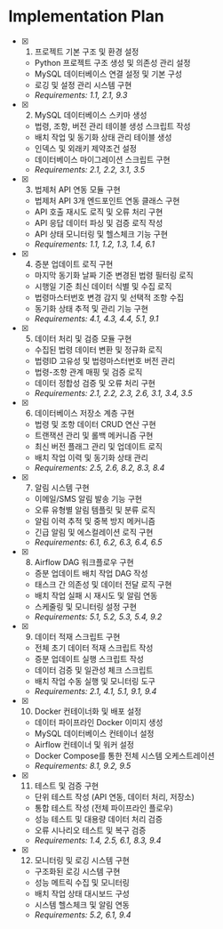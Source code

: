 # Implementation Plan

- [x] 1. 프로젝트 기본 구조 및 환경 설정
  - Python 프로젝트 구조 생성 및 의존성 관리 설정
  - MySQL 데이터베이스 연결 설정 및 기본 구성
  - 로깅 및 설정 관리 시스템 구현
  - _Requirements: 1.1, 2.1, 9.3_

- [x] 2. MySQL 데이터베이스 스키마 생성
  - 법령, 조항, 버전 관리 테이블 생성 스크립트 작성
  - 배치 작업 및 동기화 상태 관리 테이블 생성
  - 인덱스 및 외래키 제약조건 설정
  - 데이터베이스 마이그레이션 스크립트 구현
  - _Requirements: 2.1, 2.2, 3.1, 3.5_

- [x] 3. 법제처 API 연동 모듈 구현
  - 법제처 API 3개 엔드포인트 연동 클래스 구현
  - API 호출 재시도 로직 및 오류 처리 구현
  - API 응답 데이터 파싱 및 검증 로직 작성
  - API 상태 모니터링 및 헬스체크 기능 구현
  - _Requirements: 1.1, 1.2, 1.3, 1.4, 6.1_

- [x] 4. 증분 업데이트 로직 구현
  - 마지막 동기화 날짜 기준 변경된 법령 필터링 로직
  - 시행일 기준 최신 데이터 식별 및 수집 로직
  - 법령마스터번호 변경 감지 및 선택적 조항 수집
  - 동기화 상태 추적 및 관리 기능 구현
  - _Requirements: 4.1, 4.3, 4.4, 5.1, 9.1_

- [x] 5. 데이터 처리 및 검증 모듈 구현
  - 수집된 법령 데이터 변환 및 정규화 로직
  - 법령ID 고유성 및 법령마스터번호 버전 관리
  - 법령-조항 관계 매핑 및 검증 로직
  - 데이터 정합성 검증 및 오류 처리 구현
  - _Requirements: 2.1, 2.2, 2.3, 2.6, 3.1, 3.4, 3.5_

- [x] 6. 데이터베이스 저장소 계층 구현
  - 법령 및 조항 데이터 CRUD 연산 구현
  - 트랜잭션 관리 및 롤백 메커니즘 구현
  - 최신 버전 플래그 관리 및 업데이트 로직
  - 배치 작업 이력 및 동기화 상태 관리
  - _Requirements: 2.5, 2.6, 8.2, 8.3, 8.4_

- [x] 7. 알림 시스템 구현
  - 이메일/SMS 알림 발송 기능 구현
  - 오류 유형별 알림 템플릿 및 분류 로직
  - 알림 이력 추적 및 중복 방지 메커니즘
  - 긴급 알림 및 에스컬레이션 로직 구현
  - _Requirements: 6.1, 6.2, 6.3, 6.4, 6.5_

- [x] 8. Airflow DAG 워크플로우 구현
  - 증분 업데이트 배치 작업 DAG 작성
  - 태스크 간 의존성 및 데이터 전달 로직 구현
  - 배치 작업 실패 시 재시도 및 알림 연동
  - 스케줄링 및 모니터링 설정 구현
  - _Requirements: 5.1, 5.2, 5.3, 5.4, 9.2_

- [x] 9. 데이터 적재 스크립트 구현
  - 전체 초기 데이터 적재 스크립트 작성
  - 증분 업데이트 실행 스크립트 작성
  - 데이터 검증 및 일관성 체크 스크립트
  - 배치 작업 수동 실행 및 모니터링 도구
  - _Requirements: 2.1, 4.1, 5.1, 9.1, 9.4_

- [x] 10. Docker 컨테이너화 및 배포 설정
  - 데이터 파이프라인 Docker 이미지 생성
  - MySQL 데이터베이스 컨테이너 설정
  - Airflow 컨테이너 및 워커 설정
  - Docker Compose를 통한 전체 시스템 오케스트레이션
  - _Requirements: 8.1, 9.2, 9.5_

- [x] 11. 테스트 및 검증 구현
  - 단위 테스트 작성 (API 연동, 데이터 처리, 저장소)
  - 통합 테스트 작성 (전체 파이프라인 플로우)
  - 성능 테스트 및 대용량 데이터 처리 검증
  - 오류 시나리오 테스트 및 복구 검증
  - _Requirements: 1.4, 2.5, 6.1, 8.3, 9.4_

- [x] 12. 모니터링 및 로깅 시스템 구현
  - 구조화된 로깅 시스템 구현
  - 성능 메트릭 수집 및 모니터링
  - 배치 작업 상태 대시보드 구성
  - 시스템 헬스체크 및 알림 연동
  - _Requirements: 5.2, 6.1, 9.4_
